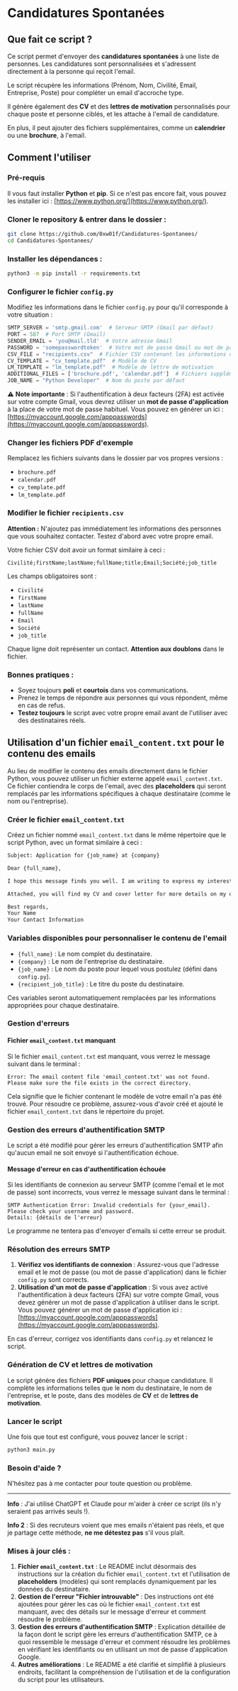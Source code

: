 # Candidatures Spontanées

## Que fait ce script ?

Ce script permet d'envoyer des **candidatures spontanées** à une liste de personnes. Les candidatures sont personnalisées et s'adressent directement à la personne qui reçoit l'email.

Le script récupère les informations (Prénom, Nom, Civilité, Email, Entreprise, Poste) pour compléter un email d'accroche type.

Il génère également des **CV** et des **lettres de motivation** personnalisés pour chaque poste et personne ciblés, et les attache à l'email de candidature.

En plus, il peut ajouter des fichiers supplémentaires, comme un **calendrier** ou une **brochure**, à l'email.

## Comment l'utiliser

### Pré-requis
Il vous faut installer **Python** et **pip**. Si ce n'est pas encore fait, vous pouvez les installer ici : [https://www.python.org/](https://www.python.org/).

### Cloner le repository & entrer dans le dossier :

```bash
git clone https://github.com/0xw01f/Candidatures-Spontanees/
cd Candidatures-Spontanees/
```

### Installer les dépendances :
```bash
python3 -m pip install -r requirements.txt
```

### Configurer le fichier `config.py`

Modifiez les informations dans le fichier `config.py` pour qu'il corresponde à votre situation :

```python
SMTP_SERVER = 'smtp.gmail.com'  # Serveur SMTP (Gmail par défaut)
PORT = 587  # Port SMTP (Gmail)
SENDER_EMAIL = 'you@mail.tld'  # Votre adresse Gmail
PASSWORD = 'somepasswordtoken'  # Votre mot de passe Gmail ou mot de passe d'application si 2FA est activé
CSV_FILE = "recipients.csv"  # Fichier CSV contenant les informations des destinataires
CV_TEMPLATE = "cv_template.pdf"  # Modèle de CV
LM_TEMPLATE = "lm_template.pdf"  # Modèle de lettre de motivation
ADDITIONAL_FILES = ['brochure.pdf', 'calendar.pdf']  # Fichiers supplémentaires à attacher à l'email
JOB_NAME = "Python Developer"  # Nom du poste par défaut
```

⚠️ **Note importante** : Si l'authentification à deux facteurs (2FA) est activée sur votre compte Gmail, vous devrez utiliser un **mot de passe d'application** à la place de votre mot de passe habituel. Vous pouvez en générer un ici : [https://myaccount.google.com/apppasswords](https://myaccount.google.com/apppasswords).

### Changer les fichiers PDF d'exemple

Remplacez les fichiers suivants dans le dossier par vos propres versions :
- `brochure.pdf`
- `calendar.pdf`
- `cv_template.pdf`
- `lm_template.pdf`

### Modifier le fichier `recipients.csv`

**Attention :** N'ajoutez pas immédiatement les informations des personnes que vous souhaitez contacter. Testez d'abord avec votre propre email.

Votre fichier CSV doit avoir un format similaire à ceci :

```csv
Civilité;firstName;lastName;fullName;title;Email;Société;job_title
```

Les champs obligatoires sont :
- `Civilité`
- `firstName`
- `lastName`
- `fullName`
- `Email`
- `Société`
- `job_title`

Chaque ligne doit représenter un contact. **Attention aux doublons** dans le fichier.

### Bonnes pratiques :
- Soyez toujours **poli** et **courtois** dans vos communications.
- Prenez le temps de répondre aux personnes qui vous répondent, même en cas de refus.
- **Testez toujours** le script avec votre propre email avant de l'utiliser avec des destinataires réels.

## Utilisation d'un fichier `email_content.txt` pour le contenu des emails

Au lieu de modifier le contenu des emails directement dans le fichier Python, vous pouvez utiliser un fichier externe appelé `email_content.txt`. Ce fichier contiendra le corps de l'email, avec des **placeholders** qui seront remplacés par les informations spécifiques à chaque destinataire (comme le nom ou l'entreprise).

### Créer le fichier `email_content.txt`

Créez un fichier nommé `email_content.txt` dans le même répertoire que le script Python, avec un format similaire à ceci :

```txt
Subject: Application for {job_name} at {company}

Dear {full_name},

I hope this message finds you well. I am writing to express my interest in the {job_name} position at {company}. With my background and experience in {recipient_job_title}, I believe I could be a strong fit for your team.

Attached, you will find my CV and cover letter for more details on my qualifications. I look forward to the possibility of discussing how I can contribute to your company.

Best regards,
Your Name
Your Contact Information
```

### Variables disponibles pour personnaliser le contenu de l'email

- `{full_name}` : Le nom complet du destinataire.
- `{company}` : Le nom de l'entreprise du destinataire.
- `{job_name}` : Le nom du poste pour lequel vous postulez (défini dans `config.py`).
- `{recipient_job_title}` : Le titre du poste du destinataire.

Ces variables seront automatiquement remplacées par les informations appropriées pour chaque destinataire.

### Gestion d'erreurs

#### Fichier `email_content.txt` manquant

Si le fichier `email_content.txt` est manquant, vous verrez le message suivant dans le terminal :

```
Error: The email content file 'email_content.txt' was not found. Please make sure the file exists in the correct directory.
```

Cela signifie que le fichier contenant le modèle de votre email n'a pas été trouvé. Pour résoudre ce problème, assurez-vous d'avoir créé et ajouté le fichier `email_content.txt` dans le répertoire du projet.

### Gestion des erreurs d'authentification SMTP

Le script a été modifié pour gérer les erreurs d'authentification SMTP afin qu'aucun email ne soit envoyé si l'authentification échoue.

#### Message d'erreur en cas d'authentification échouée

Si les identifiants de connexion au serveur SMTP (comme l'email et le mot de passe) sont incorrects, vous verrez le message suivant dans le terminal :

```
SMTP Authentication Error: Invalid credentials for {your_email}. Please check your username and password.
Details: {détails de l'erreur}
```

Le programme ne tentera pas d'envoyer d'emails si cette erreur se produit.

### Résolution des erreurs SMTP

1. **Vérifiez vos identifiants de connexion** : Assurez-vous que l'adresse email et le mot de passe (ou mot de passe d'application) dans le fichier `config.py` sont corrects.
2. **Utilisation d'un mot de passe d'application** : Si vous avez activé l'authentification à deux facteurs (2FA) sur votre compte Gmail, vous devez générer un mot de passe d'application à utiliser dans le script. Vous pouvez générer un mot de passe d'application ici : [https://myaccount.google.com/apppasswords](https://myaccount.google.com/apppasswords).

En cas d'erreur, corrigez vos identifiants dans `config.py` et relancez le script.

### Génération de CV et lettres de motivation

Le script génère des fichiers **PDF uniques** pour chaque candidature. Il complète les informations telles que le nom du destinataire, le nom de l'entreprise, et le poste, dans des modèles de **CV** et de **lettres de motivation**.

### Lancer le script

Une fois que tout est configuré, vous pouvez lancer le script :

```bash
python3 main.py
```

### Besoin d'aide ?
N'hésitez pas à me contacter pour toute question ou problème.

---

**Info** : J'ai utilisé ChatGPT et Claude pour m'aider à créer ce script (ils n'y seraient pas arrivés seuls !).

**Info 2** : Si des recruteurs voient que mes emails n'étaient pas réels, et que je partage cette méthode, **ne me détestez pas** s'il vous plaît.

### Mises à jour clés :
1. **Fichier `email_content.txt`** : Le README inclut désormais des instructions sur la création du fichier `email_content.txt` et l'utilisation de **placeholders** (modèles) qui sont remplacés dynamiquement par les données du destinataire.
2. **Gestion de l'erreur "Fichier introuvable"** : Des instructions ont été ajoutées pour gérer les cas où le fichier `email_content.txt` est manquant, avec des détails sur le message d'erreur et comment résoudre le problème.
3. **Gestion des erreurs d'authentification SMTP** : Explication détaillée de la façon dont le script gère les erreurs d'authentification SMTP, ce à quoi ressemble le message d'erreur et comment résoudre les problèmes en vérifiant les identifiants ou en utilisant un mot de passe d'application Google.
4. **Autres améliorations** : Le README a été clarifié et simplifié à plusieurs endroits, facilitant la compréhension de l'utilisation et de la configuration du script pour les utilisateurs.


